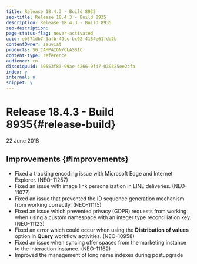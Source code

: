 ```yaml
---
title: Release 18.4.3 - Build 8935
seo-title: Release 18.4.3 - Build 8935
description: Release 18.4.3 - Build 8935
seo-description: 
page-status-flag: never-activated
uuid: eb571db7-3afb-49cc-bc92-4184e61fdd2b
contentOwner: sauviat
products: SG_CAMPAIGN/CLASSIC
content-type: reference
audience: rn
discoiquuid: 50553f83-99ae-4266-9f47-039325ee2cfa
index: y
internal: n
snippet: y
---
```


# Release 18.4.3 - Build 8935{#release-build}

22 June 2018

## Improvements {#improvements}

* Fixed a tracking encoding issue with Microsoft Edge and Internet Explorer. (NEO-11257)
* Fixed an issue with image link personalization in LINE deliveries. (NEO-11077)
* Fixed an issue that prevented the ID sequence generation mechanism from working correctly. (NEO-11115)
* Fixed an issue which prevented privacy (GDPR) requests from working when using a custom namespace with an integer type reconciliation key. (NEO-11123)
* Fixed an error which could occur when using the **Distribution of values** option in **Query** workflow activities. (NEO-10958)
* Fixed an issue when syncing offer spaces from the marketing instance to the interaction instance. (NEO-11162)
* Improved the management of long name indexes during postupgrade

